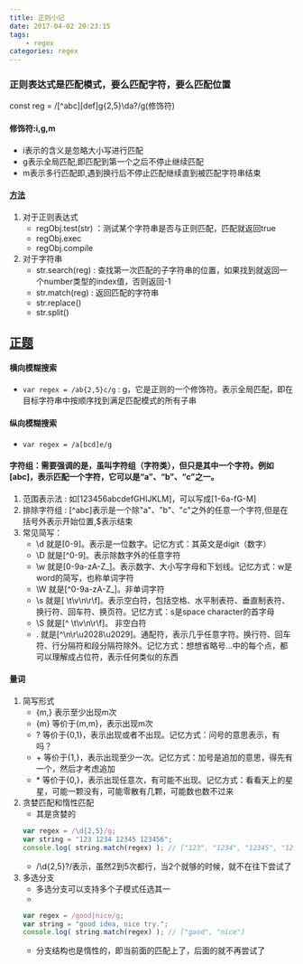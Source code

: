 ```yaml
---
title: 正则小记
date: 2017-04-02 20:23:15
tags: 
    - regex
categories: regex
---
```


### 正则表达式是匹配模式，要么匹配字符，要么匹配位置
const reg = /[^abc][def]g{2,5}\da?/g(修饰符)
#### 修饰符:i,g,m
- i表示的含义是忽略大小写进行匹配
- g表示全局匹配,即匹配到第一个之后不停止继续匹配
- m表示多行匹配即,遇到换行后不停止匹配继续直到被匹配字符串结束
#### [方法](https://www.cnblogs.com/myzhibie/p/4365142.html)
1. 对于正则表达式
    - regObj.test(str) ：测试某个字符串是否与正则匹配，匹配就返回true
    - regObj.exec
    - regObj.compile
2. 对于字符串
    - str.search(reg) : 查找第一次匹配的子字符串的位置，如果找到就返回一个number类型的index值，否则返回-1
    - str.match(reg) : 返回匹配的字符串
    - str.replace()
    - str.split()

## [正题](https://zhuanlan.zhihu.com/p/27338649?utm_source=com.tencent.tim&utm_medium=social)
#### 横向模糊搜索
- `var regex = /ab{2,5}c/g` : g，它是正则的一个修饰符。表示全局匹配，即在目标字符串中按顺序找到满足匹配模式的所有子串
#### 纵向模糊搜索
- `var regex = /a[bcd]e/g`
#### 字符组：需要强调的是，虽叫字符组（字符类），但只是其中一个字符。例如[abc]，表示匹配一个字符，它可以是“a”、“b”、“c”之一。
1. 范围表示法 : 如[123456abcdefGHIJKLM]，可以写成[1-6a-fG-M]
2. 排除字符组 : [^abc]表示是一个除"a"、"b"、"c"之外的任意一个字符,但是在括号外表示开始位置,$表示结束
3. 常见简写：
    - \d 就是[0-9]。表示是一位数字。记忆方式：其英文是digit（数字）
    - \D 就是[^0-9]。表示除数字外的任意字符
    - \w 就是[0-9a-zA-Z_]。表示数字、大小写字母和下划线。记忆方式：w是word的简写，也称单词字符
    - \W 就是[^0-9a-zA-Z_]。非单词字符
    - \s 就是[ \t\v\n\r\f]。表示空白符，包括空格、水平制表符、垂直制表符、换行符、回车符、换页符。记忆方式：s是space character的首字母
    - \S 就是[^ \t\v\n\r\f]。 非空白符
    - . 就是[^\n\r\u2028\u2029]。通配符，表示几乎任意字符。换行符、回车符、行分隔符和段分隔符除外。记忆方式：想想省略号...中的每个点，都可以理解成占位符，表示任何类似的东西
#### 量词
1. 简写形式
    - {m,} 表示至少出现m次
    - {m} 等价于{m,m}，表示出现m次
    - ? 等价于{0,1}，表示出现或者不出现。记忆方式：问号的意思表示，有吗？
    - \+ 等价于{1,}，表示出现至少一次。记忆方式：加号是追加的意思，得先有一个，然后才考虑追加
    - \* 等价于{0,}，表示出现任意次，有可能不出现。记忆方式：看看天上的星星，可能一颗没有，可能零散有几颗，可能数也数不过来
2. 贪婪匹配和惰性匹配
    - 其是贪婪的
    ```js
    var regex = /\d{2,5}/g;
    var string = "123 1234 12345 123456";
    console.log( string.match(regex) ); // ["123", "1234", "12345", "12345"]
    ```
    - /\d{2,5}?/表示，虽然2到5次都行，当2个就够的时候，就不在往下尝试了
3. 多选分支
    - 多选分支可以支持多个子模式任选其一
    -
    ```js
    var regex = /good|nice/g;
    var string = "good idea, nice try.";
    console.log( string.match(regex) ); // ["good", "nice"]
    ```
    - 分支结构也是惰性的，即当前面的匹配上了，后面的就不再尝试了